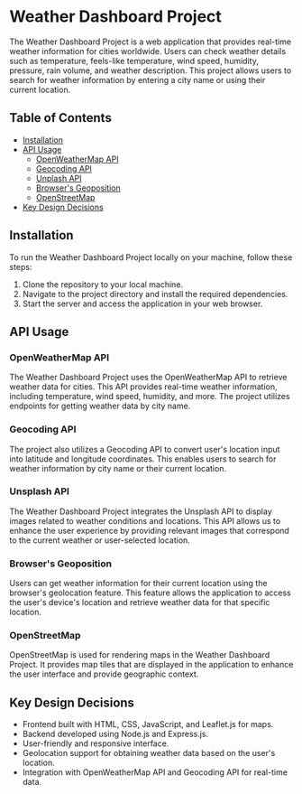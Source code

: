 # Weather Dashboard Project

The Weather Dashboard Project is a web application that provides real-time weather information for cities worldwide. Users can check weather details such as temperature, feels-like temperature, wind speed, humidity, pressure, rain volume, and weather description. This project allows users to search for weather information by entering a city name or using their current location.

## Table of Contents
- [Installation](#installation)
- [API Usage](#api-usage)
    - [OpenWeatherMap API](#openweathermap-api)
    - [Geocoding API](#geocoding-api)
    - [Unplash API](#unsplash-api)
    - [Browser's Geoposition](#browsers-geoposition)
    - [OpenStreetMap](#openstreetmap)
- [Key Design Decisions](#key-design-decisions)

## Installation

To run the Weather Dashboard Project locally on your machine, follow these steps:

1. Clone the repository to your local machine.
2. Navigate to the project directory and install the required dependencies.
3. Start the server and access the application in your web browser.

## API Usage

### OpenWeatherMap API

The Weather Dashboard Project uses the OpenWeatherMap API to retrieve weather data for cities. This API provides real-time weather information, including temperature, wind speed, humidity, and more. The project utilizes endpoints for getting weather data by city name.

### Geocoding API

The project also utilizes a Geocoding API to convert user's location input into latitude and longitude coordinates. This enables users to search for weather information by city name or their current location.

### Unsplash API
The Weather Dashboard Project integrates the Unsplash API to display images related to weather conditions and locations. This API allows us to enhance the user experience by providing relevant images that correspond to the current weather or user-selected location.

### Browser's Geoposition

Users can get weather information for their current location using the browser's geolocation feature. This feature allows the application to access the user's device's location and retrieve weather data for that specific location.

### OpenStreetMap

OpenStreetMap is used for rendering maps in the Weather Dashboard Project. It provides map tiles that are displayed in the application to enhance the user interface and provide geographic context.
## Key Design Decisions

- Frontend built with HTML, CSS, JavaScript, and Leaflet.js for maps.
- Backend developed using Node.js and Express.js.
- User-friendly and responsive interface.
- Geolocation support for obtaining weather data based on the user's location.
- Integration with OpenWeatherMap API and Geocoding API for real-time data.